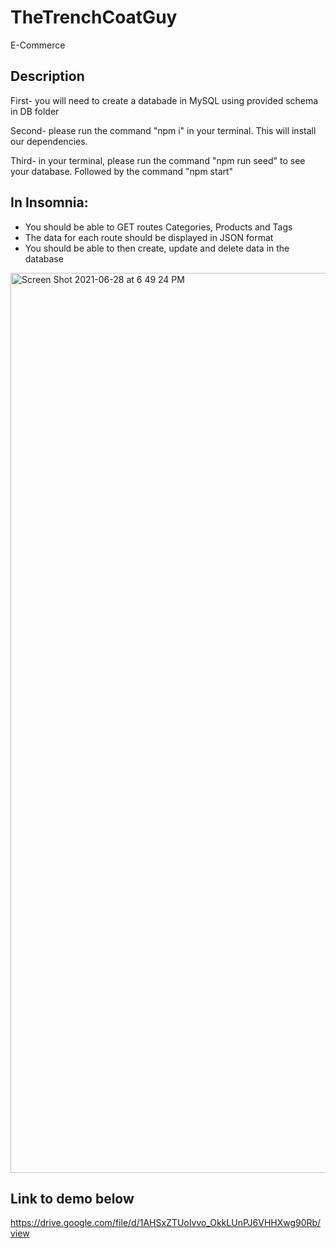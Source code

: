 # TheTrenchCoatGuy
E-Commerce

## Description

First-  you will need to create a databade in MySQL using provided schema in DB folder

Second- please run the command "npm i" in your terminal. This will install our dependencies. 

Third- in your terminal, please run the command "npm run seed" to see your database. Followed by the command "npm start"

## In Insomnia:

* You should be able to GET routes Categories, Products and Tags
* The data for each route should be displayed in JSON format
* You should be able to then create, update and delete data in the database


<img width="1440" alt="Screen Shot 2021-06-28 at 6 49 24 PM" src="https://user-images.githubusercontent.com/75192030/123724737-b40a9b80-d841-11eb-9b91-5a21958d051f.png">


## Link to demo below
https://drive.google.com/file/d/1AHSxZTUoIvvo_OkkLUnPJ6VHHXwg90Rb/view
